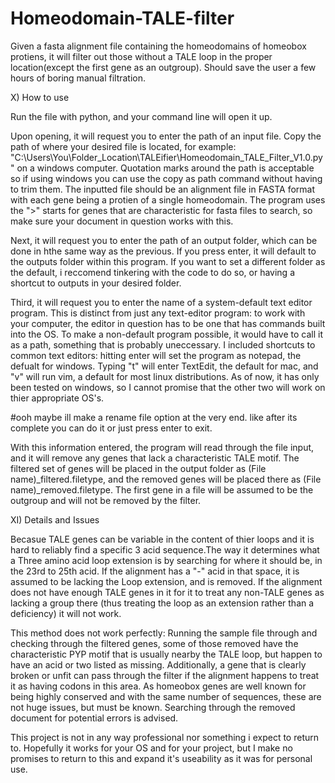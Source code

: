 # Homeodomain-TALE-filter
Given a fasta alignment file containing the homeodomains of homeobox protiens, it will filter out those without a TALE loop in the proper location(except the first gene as an outgroup). Should save the user a few hours of boring manual filtration.


X) How to use

Run the file with python, and your command line will open it up.

Upon opening, it will request you to enter the path of an input file. 
Copy the path of where your desired file is located, for example: "C:\Users\You\Folder_Location\TALEifier\Homeodomain_TALE_Filter_V1.0.py" on a windows computer. 
Quotation marks around the path is acceptable so if using windows you can use the copy as path command without having to trim them. The inputted file should be an alignment file in FASTA format with each gene being a protien of a single homeodomain. The program uses the ">" starts for genes that are characteristic for fasta files to search, so make sure your document in question works with this.

Next, it will request you to enter the path of an output folder, which can be done in hthe same way as the previous. If you press enter, it will default to the outputs folder within this program. If you want to set a different folder as the default, i reccomend tinkering with the code to do so, or having a shortcut to outputs in your desired folder.

Third, it will request you to enter the name of a system-default text editor program.
This is distinct from just any text-editor program: to work with your computer, the editor in question has to be one that has commands built into the OS. To make a non-default program possible, it would have to call it as a path, something that is probably uneccessary. I included shortcuts to common text editors: hitting enter will set the program as notepad, the defualt for windows. Typing "t" will enter TextEdit, the default for mac, and "v" will run vim, a default for most linux distributions. As of now, it has only been tested on windows, so I cannot promise that the other two will work on thier appropriate OS's.

#ooh maybe ill make a rename file option at the very end. like after its complete you can do it or just press enter to exit.

With this information entered, the program will read through the file input, and it will remove any genes that lack a characteristic TALE motif. The filtered set of genes will be placed in the output folder as (File name)_filtered.filetype,
and the removed genes will be placed there as (File name)_removed.filetype. The first gene in a file will be assumed to be the outgroup and will not be removed by the filter.

XI) Details and Issues

Becasue TALE genes can be variable in the content of thier loops and it is hard to reliably find a specific 3 acid sequence.The way it determines what a Three amino acid loop extension is by searching for where it should be, in the 23rd to 25th acid. If the alignment has a "-" acid in that space, it is assumed to be lacking the Loop extension, and is removed. If the alignment does not have enough TALE genes in it for it to treat any non-TALE genes as lacking a group there (thus treating the loop as an extension rather than a deficiency) it will not work.

This method does not work perfectly: Running the sample file through and checking through the filtered genes, some of those removed have the characteristic PYP motif that is usually nearby the TALE loop, but happen to have an acid or two listed as missing. Additionally, a gene that is clearly broken or unfit can pass through the filter if the alignment happens to treat it as having codons in this area. As homeobox genes are well known for being highly conserved and with the same number of sequences, these are not huge issues, but must be known. Searching through the removed document for potential errors is advised.

This project is not in any way professional nor something i expect to return to. Hopefully it works for your OS and for your project, but I make no promises to return to this and expand it's useability as it was for personal use. 
